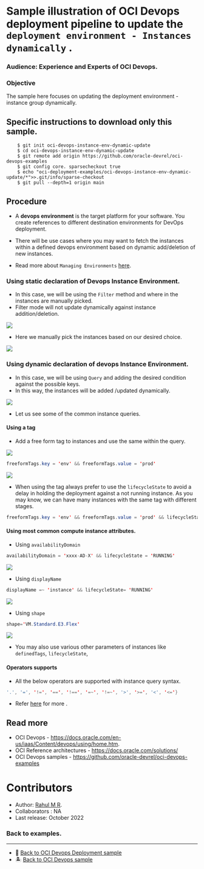 


# Sample illustration of OCI Devops deployment pipeline to update the `deployment environment - Instances dynamically` .


### Audience: Experience and Experts of OCI Devops.

### Objective

The sample here focuses on updating the deployment environment - instance group dynamically.



Specific instructions to download only this sample.
---

```
    $ git init oci-devops-instance-env-dynamic-update
    $ cd oci-devops-instance-env-dynamic-update
    $ git remote add origin https://github.com/oracle-devrel/oci-devops-examples
    $ git config core. sparsecheckout true
    $ echo "oci-deployment-examples/oci-devops-instance-env-dynamic-update/*">>.git/info/sparse-checkout
    $ git pull --depth=1 origin main

```


Procedure
---

- A **devops environment** is the target platform for your software. You create references to different destination environments for DevOps deployment.

- There will be use cases where you may want to fetch the instances within a defined devops environment based on dynamic add/deletion of new instances.
- Read more about `Managing Environments` [here](https://docs.oracle.com/en-us/iaas/Content/devops/using/environments.htm).

### Using static declaration of Devops Instance Environment.

- In this case, we will be using the `Filter` method and where in the instances are manually picked.
- Filter mode will not update dynamically against instance addition/deletion.

![](images/oci-devops-env-static.png)

- Here we manually pick the instances based on our desired choice.

![](images/oci-devops-env-static-2.png)


### Using dynamic declaration of devops Instance Environment.

- In this case, we will be using `Query` and adding the desired condition against the possible keys.
- In this way, the instances will be added /updated dynamically.

![](images/oci-devops-env-query.png)

- Let us see some of the common instance queries.

#### Using a tag

- Add a free form tag to instances and use the same within the query.

![](images/oci-instance-tag.png)

```java
freeformTags.key = 'env' && freeformTags.value = 'prod' 
```

![](images/oci-query-tag.png)

- When using the tag always prefer to use the `lifecycleState` to avoid a delay in holding the deployment against a not running instance. As you may know, we can have many instances with the same tag with different stages.

```java
freeformTags.key = 'env' && freeformTags.value = 'prod' && lifecycleState= 'RUNNING'
```
#### Using most common compute instance attributes.

- Using `availabilityDomain`

```java
availabilityDomain = 'xxxx-AD-X' && lifecycleState = 'RUNNING'
```

![](images/oci-query-ad.png)

- Using `displayName`

```java
displayName =~ 'instance' && lifecycleState= 'RUNNING'
```

![](images/oci-query-displayname.png)


- Using `shape`

```java
shape='VM.Standard.E3.Flex'
```

![](images/oci-query-shape.png)


- You may also use various other parameters of instances like `definedTags`, `lifecycleState`,

#### Operators supports

- All the below operators are supported with instance query syntax.

```java
'.', '=', '!=', '==', '!==', '=~', '!=~', '>', '>=', '<', '<='}
```

- Refer [here](https://docs.oracle.com/en-us/iaas/Content/Search/Concepts/querysyntax.htm#conditions) for more .








## Read more


- OCI Devops - https://docs.oracle.com/en-us/iaas/Content/devops/using/home.htm.
- OCI Reference architectures  -  https://docs.oracle.com/solutions/
- OCI Devops samples - https://github.com/oracle-devrel/oci-devops-examples

Contributors
===========

- Author: [Rahul M R](https://github.com/RahulMR42).
- Collaborators  : NA
- Last release: October 2022

### Back to examples.
----

- 🍿 [Back to OCI Devops Deployment sample](./../README.md)
- 🏝️ [Back to OCI Devops sample](./../../README.md)



